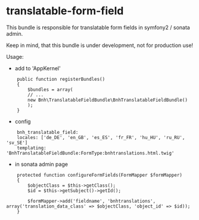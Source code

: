 # translatable-form-field
This bundle is responsible for translatable form fields in symfony2 / sonata admin.

Keep in mind, that this bundle is under development, not for production use!

Usage:

- add to 'AppKernel'
```
    public function registerBundles()
    {
        $bundles = array(
        // ...
        new Bnh\TranslatableFieldBundle\BnhTranslatableFieldBundle()
        );
    }
```
- config
```
    bnh_translatable_field:
    locales: ['de_DE', 'en_GB', 'es_ES', 'fr_FR', 'hu_HU', 'ru_RU', 'sv_SE']
    templating: 'BnhTranslatableFieldBundle:FormType:bnhtranslations.html.twig'
```
- in sonata admin page
```
    protected function configureFormFields(FormMapper $formMapper)
    {
        $objectClass = $this->getClass();
        $id = $this->getSubject()->getId();
        
        $formMapper->add('fieldname', 'bnhtranslations', array('translation_data_class' => $objectClass, 'object_id' => $id));
    }
```
